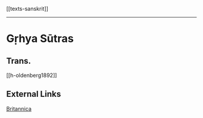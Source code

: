 [[texts-sanskrit]]

---

# Gṛhya Sūtras
## Trans.
[[h-oldenberg1892]]

## External Links
[Britannica](https://www.britannica.com/topic/Grihya-sutra)